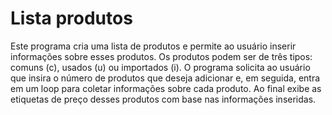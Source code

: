 # Lista produtos

Este programa cria uma lista de produtos e permite ao usuário inserir informações sobre esses produtos.
Os produtos podem ser de três tipos: comuns (c), usados (u) ou importados (i). 
O programa solicita ao usuário que insira o número de produtos que deseja adicionar e, em seguida, entra em um loop para coletar informações sobre cada produto.
Ao final exibe as etiquetas de preço desses produtos com base nas informações inseridas.
